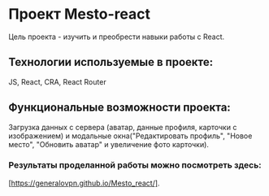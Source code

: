 # Проект Mesto-react
Цель проекта - изучить и преобрести навыки работы с React.
## **Технологии используемые в проекте:**
JS, React, CRA, React Router
## **Функциональные возможности проекта:**
Загрузка данных с сервера (аватар, данные профиля, карточки с изображением) и модальные окна("Редактировать профиль", "Новое место", "Обновить аватар" и увеличение фото карточки).
### **Результаты проделанной работы можно посмотреть здесь:**
[https://generalovpn.github.io/Mesto_react/].